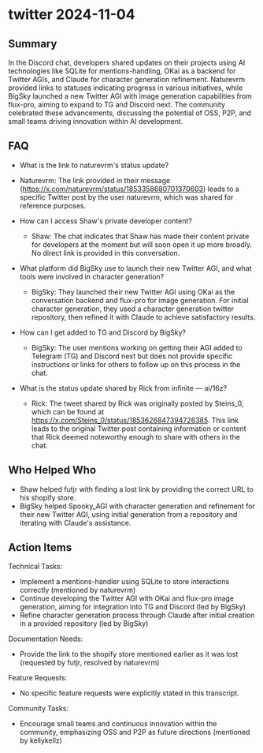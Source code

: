 # twitter 2024-11-04

## Summary
 In the Discord chat, developers shared updates on their projects using AI technologies like SQLite for mentions-handling, OKai as a backend for Twitter AGIs, and Claude for character generation refinement. Naturevrm provided links to statuses indicating progress in various initiatives, while BigSky launched a new Twitter AGI with image generation capabilities from flux-pro, aiming to expand to TG and Discord next. The community celebrated these advancements, discussing the potential of OSS, P2P, and small teams driving innovation within AI development.

## FAQ
 - What is the link to naturevrm's status update?
  - Naturevrm: The link provided in their message (https://x.com/naturevrm/status/1853358680701370603) leads to a specific Twitter post by the user naturevrm, which was shared for reference purposes.

- How can I access Shaw's private developer content?
  - Shaw: The chat indicates that Shaw has made their content private for developers at the moment but will soon open it up more broadly. No direct link is provided in this conversation.

- What platform did BigSky use to launch their new Twitter AGI, and what tools were involved in character generation?
  - BigSky: They launched their new Twitter AGI using OKai as the conversation backend and flux-pro for image generation. For initial character generation, they used a character generation twitter repository, then refined it with Claude to achieve satisfactory results.

- How can I get added to TG and Discord by BigSky?
  - BigSky: The user mentions working on getting their AGI added to Telegram (TG) and Discord next but does not provide specific instructions or links for others to follow up on this process in the chat.

- What is the status update shared by Rick from infinite — ai/16z?
  - Rick: The tweet shared by Rick was originally posted by Steins_0, which can be found at https://x.com/Steins_0/status/1853626847394726385. This link leads to the original Twitter post containing information or content that Rick deemed noteworthy enough to share with others in the chat.

## Who Helped Who
 - Shaw helped futjr with finding a lost link by providing the correct URL to his shopify store.
- BigSky helped Spooky_AGI with character generation and refinement for their new Twitter AGI, using initial generation from a repository and iterating with Claude's assistance.

## Action Items
 Technical Tasks:
  - Implement a mentions-handler using SQLite to store interactions correctly (mentioned by naturevrm)
  - Continue developing the Twitter AGI with OKai and flux-pro image generation, aiming for integration into TG and Discord (led by BigSky)
  - Refine character generation process through Claude after initial creation in a provided repository (led by BigSky)

Documentation Needs:
  - Provide the link to the shopify store mentioned earlier as it was lost (requested by futjr, resolved by naturevrm)

Feature Requests:
  - No specific feature requests were explicitly stated in this transcript.

Community Tasks:
  - Encourage small teams and continuous innovation within the community, emphasizing OSS and P2P as future directions (mentioned by kellykellz)

